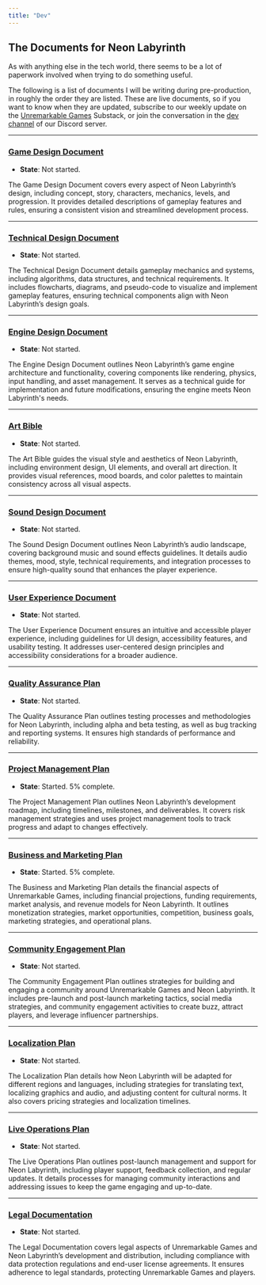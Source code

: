 ```yaml
---
title: "Dev"
---
```


## The Documents for Neon Labyrinth

As with anything else in the tech world, there seems to be a lot of paperwork involved when trying to do something useful.

The following is a list of documents I will be writing during pre-production, in roughly the order they are listed. These are live documents, so if you want to know when they are updated, subscribe to our weekly update on the [Unremarkable Games](https://unremarkablegames.substack.com) Substack, or join the conversation in the [dev channel](https://discord.com/channels/1263683765406924943/1263683837196505201) of our Discord server.

---

### [Game Design Document](/dev/gdd)
- **State**: Not started.

The Game Design Document covers every aspect of Neon Labyrinth’s design, including concept, story, characters, mechanics, levels, and progression. It provides detailed descriptions of gameplay features and rules, ensuring a consistent vision and streamlined development process.

---

### [Technical Design Document](/dev/tdd)
- **State**: Not started.

The Technical Design Document details gameplay mechanics and systems, including algorithms, data structures, and technical requirements. It includes flowcharts, diagrams, and pseudo-code to visualize and implement gameplay features, ensuring technical components align with Neon Labyrinth’s design goals.

---

### [Engine Design Document](/dev/edd)
- **State**: Not started.

The Engine Design Document outlines Neon Labyrinth’s game engine architecture and functionality, covering components like rendering, physics, input handling, and asset management. It serves as a technical guide for implementation and future modifications, ensuring the engine meets Neon Labyrinth's needs.

---

### [Art Bible](/dev/art_bible)
- **State**: Not started.

The Art Bible guides the visual style and aesthetics of Neon Labyrinth, including environment design, UI elements, and overall art direction. It provides visual references, mood boards, and color palettes to maintain consistency across all visual aspects.

---

### [Sound Design Document](/dev/sdd)
- **State**: Not started.

The Sound Design Document outlines Neon Labyrinth’s audio landscape, covering background music and sound effects guidelines. It details audio themes, mood, style, technical requirements, and integration processes to ensure high-quality sound that enhances the player experience.

---

### [User Experience Document](/dev/uxd)
- **State**: Not started.

The User Experience Document ensures an intuitive and accessible player experience, including guidelines for UI design, accessibility features, and usability testing. It addresses user-centered design principles and accessibility considerations for a broader audience.

---

### [Quality Assurance Plan](/dev/qap)
- **State**: Not started.

The Quality Assurance Plan outlines testing processes and methodologies for Neon Labyrinth, including alpha and beta testing, as well as bug tracking and reporting systems. It ensures high standards of performance and reliability.

---

### [Project Management Plan](/dev/pmp)
- **State**: Started. 5% complete.

The Project Management Plan outlines Neon Labyrinth’s development roadmap, including timelines, milestones, and deliverables. It covers risk management strategies and uses project management tools to track progress and adapt to changes effectively.

---

### [Business and Marketing Plan](/dev/bmp)
- **State**: Started. 5% complete.

The Business and Marketing Plan details the financial aspects of Unremarkable Games, including financial projections, funding requirements, market analysis, and revenue models for Neon Labyrinth. It outlines monetization strategies, market opportunities, competition, business goals, marketing strategies, and operational plans.

---

### [Community Engagement Plan](/dev/cep)
- **State**: Not started.

The Community Engagement Plan outlines strategies for building and engaging a community around Unremarkable Games and Neon Labyrinth. It includes pre-launch and post-launch marketing tactics, social media strategies, and community engagement activities to create buzz, attract players, and leverage influencer partnerships.

---

### [Localization Plan](/dev/loc)
- **State**: Not started.

The Localization Plan details how Neon Labyrinth will be adapted for different regions and languages, including strategies for translating text, localizing graphics and audio, and adjusting content for cultural norms. It also covers pricing strategies and localization timelines.

---

### [Live Operations Plan](/dev/lop)
- **State**: Not started.

The Live Operations Plan outlines post-launch management and support for Neon Labyrinth, including player support, feedback collection, and regular updates. It details processes for managing community interactions and addressing issues to keep the game engaging and up-to-date.

---

### [Legal Documentation](/dev/legal)
- **State**: Not started.

The Legal Documentation covers legal aspects of Unremarkable Games and Neon Labyrinth’s development and distribution, including compliance with data protection regulations and end-user license agreements. It ensures adherence to legal standards, protecting Unremarkable Games and players.
